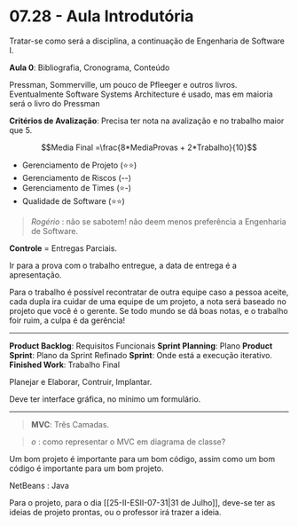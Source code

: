 # 07.28 - Aula Introdutória

Tratar-se como será a disciplina, a continuação de Engenharia de Software I.

**Aula 0**: Bibliografia, Cronograma, Conteúdo

Pressman, Sommerville, um pouco de Pfleeger e outros livros. Eventualmente Software Systems Architecture é usado, mas em maioria será o livro do Pressman

**Critérios de Avalização**: Precisa ter nota na avalização e no trabalho maior que 5.

$$Media Final =\frac{8*MediaProvas + 2*Trabalho}{10}$$

- Gerenciamento de Projeto (⭐⭐)
- Gerenciamento de Riscos (--)
- Gerenciamento de Times (⭐-)
- Qualidade de Software (⭐⭐)

> *Rogério* : não se sabotem! não deem menos preferência a Engenharia de Software.

**Controle** = Entregas Parciais.

Ir para a prova com o trabalho entregue, a data de entrega é a apresentação.

Para o trabalho é possível recontratar de outra equipe caso a pessoa aceite, cada dupla ira cuidar de uma equipe de um projeto, a nota será baseado no projeto que você é o gerente. Se todo mundo se dá boas notas, e o trabalho foir ruim, a culpa é da gerência!

---

**Product Backlog**: Requisitos Funcionais
**Sprint Planning**: Plano
**Product Sprint**: Plano da Sprint Refinado
**Sprint**: Onde está a execução iterativo.
**Finished Work**: Trabalho Final

Planejar e Elaborar, Contruir, Implantar.

Deve ter interface gráfica, no mínimo um formulário.

---

> **MVC**: Três Camadas.

> *o* : como representar o MVC em diagrama de classe?

Um bom projeto é importante para um bom código, assim como um bom código é importante para um bom projeto.

NetBeans : Java

Para o projeto, para o dia [[25-II-ESII-07-31|31 de Julho]], deve-se ter as ideias de projeto prontas, ou o professor irá trazer a ideia.